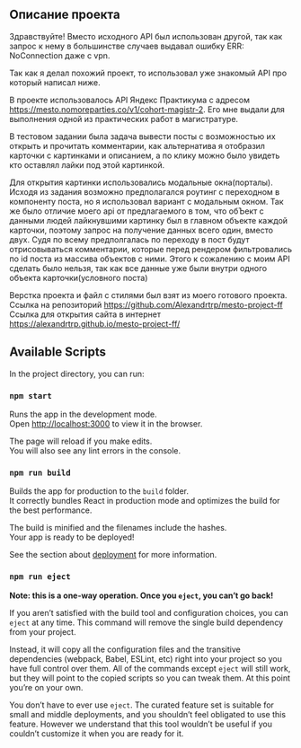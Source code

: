 ## Описание проекта

Здравствуйте! Вместо исходного API был использован другой, так как запрос к нему в большинстве случаев выдавал ошибку ERR: NoConnection даже с vpn.

Так как я делал похожий проект, то использовал уже знакомый API про который написал ниже.

В проекте использовалось API Яндекс Практикума с адресом https://mesto.nomoreparties.co/v1/cohort-magistr-2.
Его мне выдали для выполнения одной из практических работ в магистратуре.

В тестовом задании была задача вывести посты с возможностью их открыть и прочитать комментарии, как альтернатива я отобразил карточки с картинками и описанием, а по клику можно было увидеть кто оставлял лайки под этой картинкой.

Для открытия картинки использовались модальные окна(порталы). Исходя из задания возможно предполагался роутинг с переходном в компоненту поста, но я использовал вариант с модальным окном. 
Так же было отличие моего api от предлагаемого в том, что обЪект с данными людей лайкнувшими картинку был в главном объекте каждой карточки, поэтому запрос на получение данных всего один, вместо двух. 
Судя по всему предполгалась по переходу в пост будут отрисовываться комментарии, которые  перед рендером фильтровались по id поста из массива объектов с ними.
Этого к сожалению с моим API сделать было нельзя, так как все данные уже были внутри одного объекта карточки(условного поста)

Верстка проекта и файл с стилями был взят из моего готового проекта.
Ссылка на репозиторий https://github.com/Alexandrtrp/mesto-project-ff
Ссылка для открытия сайта в интернет https://alexandrtrp.github.io/mesto-project-ff/

## Available Scripts

In the project directory, you can run:

### `npm start`

Runs the app in the development mode.\
Open [http://localhost:3000](http://localhost:3000) to view it in the browser.

The page will reload if you make edits.\
You will also see any lint errors in the console.

### `npm run build`

Builds the app for production to the `build` folder.\
It correctly bundles React in production mode and optimizes the build for the best performance.

The build is minified and the filenames include the hashes.\
Your app is ready to be deployed!

See the section about [deployment](https://facebook.github.io/create-react-app/docs/deployment) for more information.

### `npm run eject`

**Note: this is a one-way operation. Once you `eject`, you can’t go back!**

If you aren’t satisfied with the build tool and configuration choices, you can `eject` at any time. This command will remove the single build dependency from your project.

Instead, it will copy all the configuration files and the transitive dependencies (webpack, Babel, ESLint, etc) right into your project so you have full control over them. All of the commands except `eject` will still work, but they will point to the copied scripts so you can tweak them. At this point you’re on your own.

You don’t have to ever use `eject`. The curated feature set is suitable for small and middle deployments, and you shouldn’t feel obligated to use this feature. However we understand that this tool wouldn’t be useful if you couldn’t customize it when you are ready for it.





